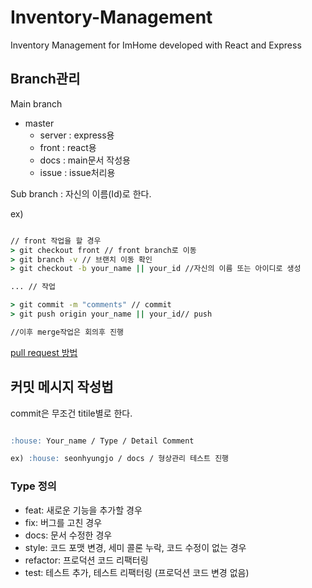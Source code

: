 # Inventory-Management

Inventory Management for ImHome developed with React and Express

## Branch관리

Main branch

- master
    - server : express용
    - front : react용
    - docs : main문서 작성용
    - issue : issue처리용

Sub branch : 자신의 이름(Id)로 한다.

ex)

```cmd

// front 작업을 할 경우
> git checkout front // front branch로 이동
> git branch -v // 브랜치 이동 확인
> git checkout -b your_name || your_id //자신의 이름 또는 아이디로 생성

... // 작업

> git commit -m "comments" // commit
> git push origin your_name || your_id// push

//이후 merge작업은 회의후 진행
```

[pull request 방법](https://wayhome25.github.io/git/2017/07/08/git-first-pull-request-story/)

## 커밋 메시지 작성법

commit은 무조건 titile별로 한다.

```md

:house: Your_name / Type / Detail Comment

ex) :house: seonhyungjo / docs / 형상관리 테스트 진행

```

### Type 정의

- feat: 새로운 기능을 추가할 경우
- fix: 버그를 고친 경우
- docs: 문서 수정한 경우
- style: 코드 포맷 변경, 세미 콜론 누락, 코드 수정이 없는 경우
- refactor: 프로덕션 코드 리팩터링
- test: 테스트 추가, 테스트 리팩터링 (프로덕션 코드 변경 없음)

